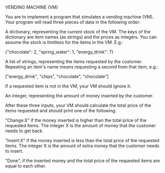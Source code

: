 VENDING MACHINE (VM)

You are to implement a program that simulates a vending machine (VM). Your program will read three pieces of data in the following order:

A dictionary, representing the current stock of the VM. The keys of the dictionary are item names (as strings) and the prices as integers. You can assume the stock is limitless for the items in the VM. E.g.:

{"chocolate": 2, "spring_water": 1, "energy_drink": 7}

A list of strings, representing the items requested by the customer. Repeating an item's name means requesting a second from that item, e.g.:

["energy_drink", "chips", "chocolate", "chocolate"]

If a requested item is not in the VM, your VM should ignore it.

An integer, representing the amount of money inserted by the customer.

After these three inputs, your VM should calculate the total price of the items requested and should print one of the following:

"Change:X" if the money inserted is higher than the total price of the requested items. The integer X is the amount of money that the customer needs to get back.

"Insert:X" if the money inserted is less than the total price of the requested items. The integer X is the amount of extra money that the customer needs to insert.

"Done", if the inserted money and the total price of the requested items are equal to each other.